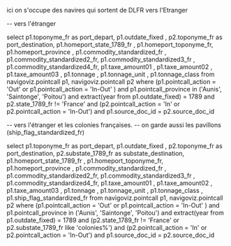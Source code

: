 ici on s'occupe des navires qui sortent de DLFR vers l'Etranger

-- vers l'étranger

select p1.toponyme_fr as port_depart, p1.outdate_fixed , p2.toponyme_fr as port_destination, 
p1.homeport_state_1789_fr , p1.homeport_toponyme_fr, p1.homeport_province ,
p1.commodity_standardized_fr , p1.commodity_standardized2_fr, p1.commodity_standardized3_fr , p1.commodity_standardized4_fr,
p1.taxe_amount01 , p1.taxe_amount02 , p1.taxe_amount03 , 
p1.tonnage , p1.tonnage_unit , p1.tonnage_class 
from 
navigoviz.pointcall p1, navigoviz.pointcall p2 where
(p1.pointcall_action = 'Out' or p1.pointcall_action = 'In-Out' )
and p1.pointcall_province in ('Aunis', 'Saintonge', 'Poitou')
and extract(year from p1.outdate_fixed) = 1789
and p2.state_1789_fr != 'France' and (p2.pointcall_action = 'In' or p2.pointcall_action = 'In-Out') 
and p1.source_doc_id  = p2.source_doc_id


-- vers l'étranger et les colonies françaises.
-- on garde aussi les pavillons (ship_flag_standardized_fr)

select p1.toponyme_fr as port_depart, p1.outdate_fixed , p2.toponyme_fr as port_destination, p2.substate_1789_fr as substate_destination,
p1.homeport_state_1789_fr , p1.homeport_toponyme_fr, p1.homeport_province ,
p1.commodity_standardized_fr , p1.commodity_standardized2_fr, p1.commodity_standardized3_fr , p1.commodity_standardized4_fr,
p1.taxe_amount01 , p1.taxe_amount02 , p1.taxe_amount03 , 
p1.tonnage , p1.tonnage_unit , p1.tonnage_class , p1.ship_flag_standardized_fr 
from 
navigoviz.pointcall p1, navigoviz.pointcall p2 where
(p1.pointcall_action = 'Out' or p1.pointcall_action = 'In-Out' )
and p1.pointcall_province in ('Aunis', 'Saintonge', 'Poitou')
and extract(year from p1.outdate_fixed) = 1789
and (p2.state_1789_fr != 'France' or p2.substate_1789_fr like 'colonies%') 
and (p2.pointcall_action = 'In' or p2.pointcall_action = 'In-Out') 
and p1.source_doc_id  = p2.source_doc_id 
  
